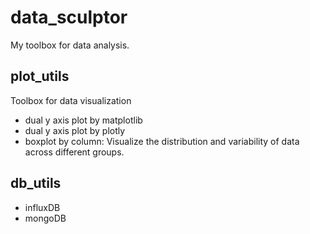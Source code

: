 # data_sculptor
My toolbox for data analysis.                                     

## plot_utils
Toolbox for data visualization
- dual y axis plot by matplotlib
- dual y axis plot by plotly
- boxplot by column: Visualize the distribution and variability of data across different groups.

## db_utils
- influxDB
- mongoDB